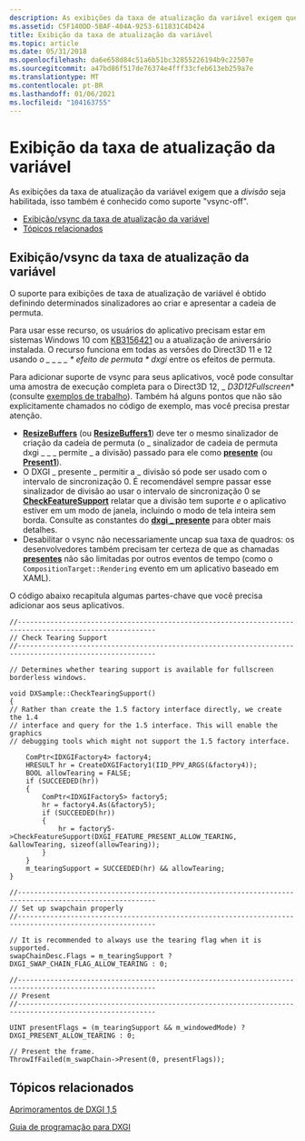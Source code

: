 ```yaml
---
description: As exibições da taxa de atualização da variável exigem que a divisão seja habilitada, isso também é conhecido como &\# 0034; vsync-off&\# 0034; suporte.
ms.assetid: C5F140DD-5BAF-404A-9253-611831C4D424
title: Exibição da taxa de atualização da variável
ms.topic: article
ms.date: 05/31/2018
ms.openlocfilehash: da6e658d84c51a6b51bc32855226194b9c22507e
ms.sourcegitcommit: a47bd86f517de76374e4fff33cfeb613eb259a7e
ms.translationtype: MT
ms.contentlocale: pt-BR
ms.lasthandoff: 01/06/2021
ms.locfileid: "104163755"
---
```

# <a name="variable-refresh-rate-displays"></a>Exibição da taxa de atualização da variável

As exibições da taxa de atualização da variável exigem que a *divisão* seja habilitada, isso também é conhecido como suporte "vsync-off".

-   [Exibição/vsync da taxa de atualização da variável](#variable-refresh-rate-displaysvsync-off)
-   [Tópicos relacionados](#related-topics)

## <a name="variable-refresh-rate-displaysvsync-off"></a>Exibição/vsync da taxa de atualização da variável

O suporte para exibições de taxa de atualização de variável é obtido definindo determinados sinalizadores ao criar e apresentar a cadeia de permuta.

Para usar esse recurso, os usuários do aplicativo precisam estar em sistemas Windows 10 com [KB3156421](https://support.microsoft.com/kb/3156421) ou a atualização de aniversário instalada. O recurso funciona em todas as versões do Direct3D 11 e 12 usando *o \_ \_ \_ \_ \* efeito de permuta * dxgi* entre os efeitos de permuta.

Para adicionar suporte de vsync para seus aplicativos, você pode consultar uma amostra de execução completa para o Direct3D 12, _ *D3D12Fullscreen** (consulte [exemplos de trabalho](../direct3d12/working-samples.md)). Também há alguns pontos que não são explicitamente chamados no código de exemplo, mas você precisa prestar atenção.

-   [**ResizeBuffers**](/windows/desktop/api/DXGI/nf-dxgi-idxgiswapchain-resizebuffers) (ou [**ResizeBuffers1**](/windows/desktop/api/DXGI1_4/nf-dxgi1_4-idxgiswapchain3-resizebuffers1)) deve ter o mesmo sinalizador de criação da cadeia de permuta (o \_ sinalizador de cadeia de permuta dxgi \_ \_ \_ permite \_ a divisão) passado para ele como [**presente**](/windows/desktop/api/DXGI/nf-dxgi-idxgiswapchain-present) (ou [**Present1**](/windows/desktop/api/DXGI1_2/nf-dxgi1_2-idxgiswapchain1-present1)).
-   O DXGI \_ presente \_ permitir a \_ divisão só pode ser usado com o intervalo de sincronização 0. É recomendável sempre passar esse sinalizador de divisão ao usar o intervalo de sincronização 0 se [**CheckFeatureSupport**](/windows/desktop/api/DXGI1_5/nf-dxgi1_5-idxgifactory5-checkfeaturesupport) relatar que a divisão tem suporte *e* o aplicativo estiver em um modo de janela, incluindo o modo de tela inteira sem borda. Consulte as constantes do [**dxgi \_ presente**](dxgi-present.md) para obter mais detalhes.
-   Desabilitar o vsync não necessariamente uncap sua taxa de quadros: os desenvolvedores também precisam ter certeza de que as chamadas [**presentes**](/windows/desktop/api/DXGI/nf-dxgi-idxgiswapchain-present) não são limitadas por outros eventos de tempo (como o `CompositionTarget::Rendering` evento em um aplicativo baseado em XAML).

O código abaixo recapitula algumas partes-chave que você precisa adicionar aos seus aplicativos.

``` syntax
//--------------------------------------------------------------------------------------------------------
// Check Tearing Support
//--------------------------------------------------------------------------------------------------------

// Determines whether tearing support is available for fullscreen borderless windows.

void DXSample::CheckTearingSupport()
{
// Rather than create the 1.5 factory interface directly, we create the 1.4
// interface and query for the 1.5 interface. This will enable the graphics
// debugging tools which might not support the 1.5 factory interface.

    ComPtr<IDXGIFactory4> factory4;
    HRESULT hr = CreateDXGIFactory1(IID_PPV_ARGS(&factory4));
    BOOL allowTearing = FALSE;
    if (SUCCEEDED(hr))
    { 
        ComPtr<IDXGIFactory5> factory5;
        hr = factory4.As(&factory5);
        if (SUCCEEDED(hr))
        {
            hr = factory5->CheckFeatureSupport(DXGI_FEATURE_PRESENT_ALLOW_TEARING, &allowTearing, sizeof(allowTearing));
        }
    }
    m_tearingSupport = SUCCEEDED(hr) && allowTearing;
}

//--------------------------------------------------------------------------------------------------------
// Set up swapchain properly
//--------------------------------------------------------------------------------------------------------

// It is recommended to always use the tearing flag when it is supported.
swapChainDesc.Flags = m_tearingSupport ? DXGI_SWAP_CHAIN_FLAG_ALLOW_TEARING : 0;

//--------------------------------------------------------------------------------------------------------
// Present
//--------------------------------------------------------------------------------------------------------

UINT presentFlags = (m_tearingSupport && m_windowedMode) ? DXGI_PRESENT_ALLOW_TEARING : 0;

// Present the frame.
ThrowIfFailed(m_swapChain->Present(0, presentFlags));
```

## <a name="related-topics"></a>Tópicos relacionados

<dl> <dt>

[Aprimoramentos de DXGI 1,5](dxgi-1-5-improvements.md)
</dt> <dt>

[Guia de programação para DXGI](dx-graphics-dxgi-overviews.md)
</dt> </dl>

 

 
